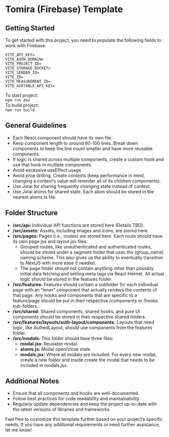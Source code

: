 # Tomira (Firebase) Template

## Getting Started

To get started with this project, you need to populate the following fields to work with Firebase:

```env
VITE_API_KEY=
VITE_AUTH_DOMAIN=
VITE_PROJECT_ID=
VITE_STORAGE_BUCKET=
VITE_SENDER_ID=
VITE_ID=
VITE_MEASUREMENT_ID=
VITE_AIRTABLE_API_KEY=
```
To start project:
<br/>
```npm run dev```
<br/>
To build project:<br/>
```npm run build```


## General Guidelines

<ul>
    <li>
        Each React component should have its own file.
    </li>
    <li>
        Keep component length to around 80-100 lines. Break down components to keep the line count smaller and have more reusable components.
    </li>
    <li>
        If logic is shared across multiple components, create a custom hook and use that hook in multiple components.
    </li>
    <li>
        Avoid excessive useEffect usage.
    </li>
    <li>
        Avoid prop drilling. Create contexts (keep performance in mind, changing a context’s value will rerender all of its
        children components).
    </li>
    <li>
        Use Jotai for sharing frequently changing state instead of context.
    </li>
    <li>
        Use Jotai atoms for shared state. Each atom should be stored in the nearest atoms.ts file.
    </li>
</ul>

## Folder Structure

<ul>
    <li>
        <b>/src/api:</b> Individual API functions are stored here (Details TBD).
    </li>
    <li>
        <b>/src/assets:</b> Assets, including images and icons, are stored here.
    </li>
    <li>
        <b>/src/pages:</b> Pages (i.e., routes) are stored here. Each route should have its own page.jsx and layout.jsx files.
        <ul>
            <li>Grouped routes, like unauthenticated and authenticated routes, should be stored under a segment folder that uses the (group_name) naming scheme. This also gives us the ability to eventually transition to NextJS with more ease if needed.</li>
            <li>The page folder should not contain anything other than possibly initial data fetching and setting meta tags via React Helmet. All actual logic should be stored in the features folder.</li>
        </ul>
    </li>
    <li>
        <b>/src/features:</b> Features should contain a subfolder for each individual page with an “inner” component that actually renders the contents of that page. Any hooks and components that are specific to a feature/page should be put in their respective /components or /hooks sub-folders.
    </li>
    <li>
        <b>/src/shared:</b> Shared components, shared hooks, and pure UI components should be stored in their respective shared folders.
    </li>
    <li>
        <b>/src/features/layouts/auth-layout/components:</b> Layouts that need logic, like AuthedLayout, should use components from the features folder.
    </li>
    <li>
        <b>/src/modals:</b> This folder should have three files:
        <ul>
            <li><b>modal.jsx: </b>Reusable modal.</li>
            <li><b>atoms.js: </b>Modal open/close state.</li>
            <li><b>modals.jsx: </b>Where all modals are included. For every new modal, create a new folder and inside create the modal that needs to be included in modals.jsx.</li>
        </ul>
    </li>
</ul>

## Additional Notes

<ul>
    <li>
        Ensure that all components and hooks are well-documented.
    </li>
    <li>
        Follow best practices for code readability and maintainability. 
    </li>
    <li>
        Regularly update dependencies and keep the project up-to-date with the latest versions of libraries and frameworks.
    </li>
</ul>

Feel free to customize this template further based on your project’s specific needs. If you have any additional requirements or need further assistance, let me know!